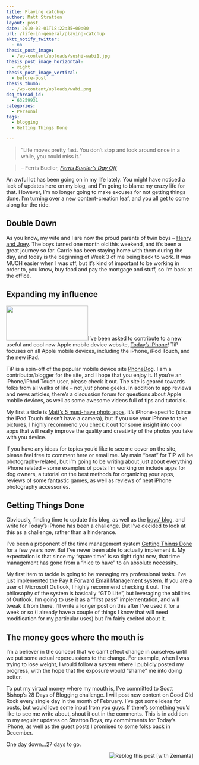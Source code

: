 ```yaml
---
title: Playing catchup
author: Matt Stratton
layout: post
date: 2010-02-01T18:22:35+00:00
url: /life-in-general/playing-catchup
aktt_notify_twitter:
  - no
thesis_post_image:
  - /wp-content/uploads/sushi-wabi1.jpg
thesis_post_image_horizontal:
  - right
thesis_post_image_vertical:
  - before-post
thesis_thumb:
  - /wp-content/uploads/wabi.png
dsq_thread_id:
  - 63259931
categories:
  - Personal
tags:
  - blogging
  - Getting Things Done

---
```

> &#8220;Life moves pretty fast. You don&#8217;t stop and look around once in a while, you could miss it.&#8221;
  
> &#8211; Ferris Bueller, _<a class="zem_slink" title="Ferris Bueller's Day Off" rel="imdb" href="http://www.imdb.com/title/tt0091042/">Ferris Bueller&#8217;s Day Off</a>_ 

An awful lot has been going on in my life lately. You might have noticed a lack of updates here on my blog, and I&#8217;m going to blame my crazy life for that. However, I&#8217;m no longer going to make excuses for not getting things done. I&#8217;m turning over a new content-creation leaf, and you all get to come along for the ride.

## Double Down

As you know, my wife and I are now the proud parents of twin boys &#8211; <a href="http://strattonboys.com" target="_blank">Henry and Joey</a>. The boys turned one month old this weekend, and it&#8217;s been a great journey so far. Carrie has been staying home with them during the day, and today is the beginning of Week 3 of me being back to work. It was MUCH easier when I was off, but it&#8217;s kind of important to be working in order to, you know, buy food and pay the mortgage and stuff, so I&#8217;m back at the office.

## Expanding my influence

<img class="size-full wp-image-5808 alignright" title="Mondaylogo" src="/wp-content/uploads/Mondaylogo1.png" alt="" width="220" height="93" />I&#8217;ve been asked to contribute to a new useful and cool new Apple mobile device website, <a href="http://todaysiphone.com/" target="_blank">Today&#8217;s iPhone</a>! TiP focuses on all Apple mobile devices, including the iPhone, iPod Touch, and the new iPad.

TiP is a spin-off of the popular mobile device site <a href="http://phonedog.com/" target="_blank">PhoneDog</a>. I am a contributor/blogger for the site, and I hope that you enjoy it. If you&#8217;re an iPhone/iPhod Touch user, please check it out. The site is geared towards folks from all walks of life &#8211; not _just_ phone geeks. In addition to app reviews and news articles, there&#8217;s a discussion forum for questions about Apple mobile devices, as well as some awesome videos full of tips and tutorials.

My first article is <a title="Matt's 5 must-have photo apps" href="http://www.todaysiphone.com/2010/01/matts-5-must-have-photo-apps/" target="_blank">Matt&#8217;s 5 must-have photo apps</a>. It&#8217;s iPhone-specific (since the iPod Touch doesn&#8217;t have a camera), but if you use your iPhone to take pictures, I highly recommend you check it out for some insight into cool apps that will really improve the quality and creativity of the photos you take with you device.

If you have any ideas for topics you&#8217;d like to see me cover on the site, please feel free to comment here or email me. My main &#8220;beat&#8221; for TiP will be photography-related, but I&#8217;m going to be writing about just about everything iPhone related &#8211; some examples of posts I&#8217;m working on include apps for dog owners, a tutorial on the best methods for organizing your apps, reviews of some fantastic games, as well as reviews of neat iPhone photography accessories.

## Getting Things Done

Obviously, finding time to update this blog, as well as the <a href="http://strattonboys.com" target="_blank">boys&#8217; blog</a>, and write for Today&#8217;s iPhone has been a challenge. But I&#8217;ve decided to look at this as a challenge, rather than a hinderance.

I&#8217;ve been a proponent of the time management system <a href="http://en.wikipedia.org/wiki/Getting_things_done" target="_blank">Getting Things Done</a> for a few years now. But I&#8217;ve never been able to actually implement it. My expectation is that since my &#8220;spare time&#8221; is so tight right now, that time management has gone from a &#8220;nice to have&#8221; to an absolute necessity.

My first item to tackle is going to be managing my professional tasks. I&#8217;ve just implemented the <a href="http://blogs.msdn.com/ianpal/archive/2008/06/03/email-task-and-time-management-with-pifem.aspx" target="_blank">Pay It Forward Email Management</a> system. If you are a user of Microsoft Outlook, I highly recommend checking it out. The philosophy of the system is basically &#8220;GTD Lite&#8221;, but leveraging the abilities of Outlook. I&#8217;m going to use it as a &#8220;first pass&#8221; implementation, and will tweak it from there. I&#8217;ll write a longer post on this after I&#8217;ve used it for a week or so (I already have a couple of things I know that will need modification for my particular uses) but I&#8217;m fairly excited about it.

## The money goes where the mouth is

I&#8217;m a believer in the concept that we can&#8217;t effect change in ourselves until we put some actual repercussions to the change. For example, when I was trying to lose weight, I would follow a system where I publicly posted my progress, with the hope that the exposure would &#8220;shame&#8221; me into doing better.

To put my virtual money where my mouth is, I&#8217;ve committed to Scott Bishop&#8217;s 28 Days of Blogging challenge. I will post new content on Good Old Rock every single day in the month of February. I&#8217;ve got some ideas for posts, but would love some input from you guys. If there&#8217;s something you&#8217;d like to see me write about, shout it out in the comments. This is in addition to my regular updates on Stratton Boys, my commitments for Today&#8217;s iPhone, as well as the guest posts I promised to some folks back in December.

One day down&#8230;27 days to go.

<div class="zemanta-pixie" style="margin-top: 10px; height: 15px;">
  <a class="zemanta-pixie-a" title="Reblog this post [with Zemanta]" href="http://reblog.zemanta.com/zemified/eecee6fc-8d06-4a21-be4c-adce0cbabcb1/"><img class="zemanta-pixie-img" style="border: none; float: right;" src="http://img.zemanta.com/reblog_c.png?x-id=eecee6fc-8d06-4a21-be4c-adce0cbabcb1" alt="Reblog this post [with Zemanta]" /></a><span class="zem-script more-related pretty-attribution"></span>
</div>